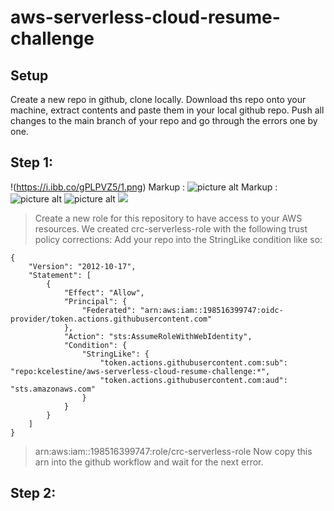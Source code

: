 # aws-serverless-cloud-resume-challenge

## Setup
Create a new repo in github, clone locally. Download ths repo onto your machine, extract contents and paste them in your local github repo. Push all changes to the main branch of your repo and go through the errors one by one.

## Step 1:
!(https://i.ibb.co/gPLPVZ5/1.png)
Markup : ![picture alt](http://via.placeholder.com/200x150 "Title is optional")
Markup : ![picture alt](https://i.ibb.co/gPLPVZ5/1.png)
![picture alt](https://i.ibb.co/gPLPVZ5/1.png)
![](https://i.ibb.co/gPLPVZ5/1.png)


> Create a new role for this repository to have access to your AWS resources.
> We created crc-serverless-role with the following trust policy corrections:
> Add your repo into the StringLike condition like so: 

````
{
    "Version": "2012-10-17",
    "Statement": [
        {
            "Effect": "Allow",
            "Principal": {
                "Federated": "arn:aws:iam::198516399747:oidc-provider/token.actions.githubusercontent.com"
            },
            "Action": "sts:AssumeRoleWithWebIdentity",
            "Condition": {
                "StringLike": {
                    "token.actions.githubusercontent.com:sub": "repo:kcelestine/aws-serverless-cloud-resume-challenge:*",
                    "token.actions.githubusercontent.com:aud": "sts.amazonaws.com"
                }
            }
        }
    ]
}
````

> arn:aws:iam::198516399747:role/crc-serverless-role
> Now copy this arn into the github workflow and wait for the next error.

## Step 2:
